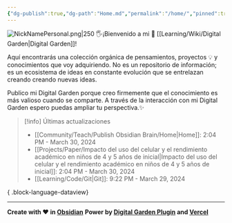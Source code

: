 ```yaml
---
{"dg-publish":true,"dg-path":"Home.md","permalink":"/home/","pinned":true,"tags":["gardenEntry"],"created":"2024-01-25T19:06","updated":"2024-03-30T14:04"}
---
```


![NickNamePersonal.png|250](/img/user/Engine/Attachments/NickNamePersonal.png)
🖐️¡Bienvenido a mi 🌱 [[Learning/Wiki/Digital Garden\|Digital Garden]]!

Aquí encontrarás una colección orgánica de pensamientos, proyectos 💡 y conocimientos que voy adquiriendo. No es un repositorio de información; es un ecosistema de ideas en constante evolución que se entrelazan creando creando nuevas ideas.

Publico mi Digital Garden porque creo firmemente que el conocimiento es más valioso cuando se comparte. A través de la interacción con mi Digital Garden espero puedas ampliar tu perspectiva.✨

> [!info] Últimas actualizaciones
>  - [[Community/Teach/Publish Obsidian Brain/Home\|Home]]: 2:04 PM - March 30, 2024
> - [[Projects/Paper/Impacto del uso del celular y el rendimiento académico en niños de 4 y 5 años de inicial\|Impacto del uso del celular y el rendimiento académico en niños de 4 y 5 años de inicial]]: 2:04 PM - March 30, 2024
> - [[Learning/Code/Git\|Git]]: 9:22 PM - March 29, 2024
> 
{ .block-language-dataview}

---
**Create with ❤️ in [Obsidian](https://obsidian.md/)** 
**Power by [Digital Garden Plugin](https://dg-docs.ole.dev/) and [Vercel](https://vercel.com/)** 